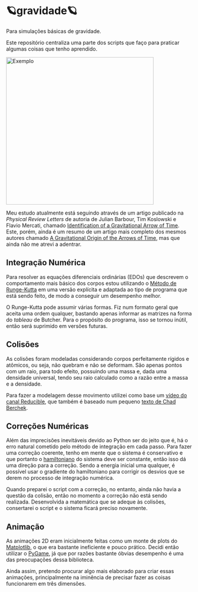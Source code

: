 # 🪐gravidade🪐
Para simulações básicas de gravidade.

Este repositório centraliza uma parte dos scripts que faço para praticar algumas coisas que tenho aprendido.

<img src="https://www.linux.ime.usp.br/~potalej/img/gravidade_exemplo.gif" alt="Exemplo" width="400" height="400">

Meu estudo atualmente está seguindo através de um artigo publicado na _Physical Review Letters_ de autoria de Julian Barbour, Tim Koslowski e Flavio Mercati, chamado [Identification of a Gravitational Arrow of Time](https://physics.aps.org/featured-article-pdf/10.1103/PhysRevLett.113.181101). Este, porém, ainda é um resumo de um artigo mais completo dos mesmos autores chamado [A Gravitational Origin of the Arrows of Time](https://arxiv.org/abs/1310.5167), mas que ainda não me atrevi a adentrar.

## Integração Numérica
Para resolver as equações diferenciais ordinárias (EDOs) que descrevem o comportamento mais básico dos corpos estou utilizando o [Método de Runge-Kutta](https://en.wikipedia.org/wiki/Runge%E2%80%93Kutta_methods) em uma versão explícita e adaptada ao tipo de programa que está sendo feito, de modo a conseguir um desempenho melhor.

O Runge-Kutta pode assumir várias formas. Fiz num formato geral que aceita uma ordem qualquer, bastando apenas informar as matrizes na forma do _tableau_ de Butcher. Para o propósito do programa, isso se tornou inútil, então será suprimido em versões futuras.

## Colisões
As colisões foram modeladas considerando corpos perfeitamente rígidos e atômicos, ou seja, não quebram e não se deformam. São apenas pontos com um raio, para todo efeito, possuindo uma massa e, dada uma densidade universal, tendo seu raio calculado como a razão entre a massa e a densidade.

Para fazer a modelagem desse movimento utilizei como base um [vídeo do canal Reducible](https://youtu.be/eED4bSkYCB8), que também é baseado num pequeno [texto de Chad Berchek](https://www.vobarian.com/collisions/2dcollisions2.pdf).

## Correções Numéricas
Além das imprecisões inevitáveis devido ao Python ser do jeito que é, há o erro natural cometido pelo método de integração em cada passo. Para fazer uma correção coerente, tenho em mente que o sistema é conservativo e que portanto o [hamiltoniano](https://en.wikipedia.org/wiki/Hamiltonian_mechanics) do sistema deve ser constante, então isso dá uma direção para a correção. Sendo a energia inicial uma qualquer, é possível usar o gradiente do hamiltoniano para corrigir os desvios que se derem no processo de integração numérica.

Quando preparei o script com a correção, no entanto, ainda não havia a questão da colisão, então no momento a correção não está sendo realizada. Desenvolvida a matemática que se adeque às colisões, consertarei o script e o sistema ficará preciso novamente.

## Animação
As animações 2D eram inicialmente feitas como um monte de plots do [Matplotlib](https://matplotlib.org/), o que era bastante ineficiente e pouco prático. Decidi então utilizar o [PyGame](https://www.pygame.org/news), já que por razões bastante óbvias desempenho é uma das preocupações dessa biblioteca.

Ainda assim, pretendo procurar algo mais elaborado para criar essas animações, principalmente na iminência de precisar fazer as coisas funcionarem em três dimensões.
